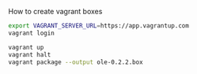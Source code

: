 How to create vagrant boxes

```sh
export VAGRANT_SERVER_URL=https://app.vagrantup.com
vagrant login

vagrant up
vagrant halt
vagrant package --output ole-0.2.2.box
```
